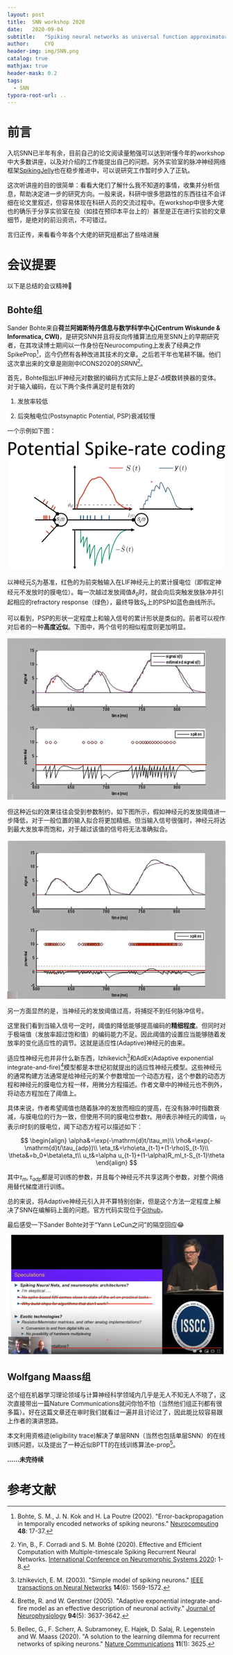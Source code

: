 ```yaml
---
layout: post
title:  SNN workshop 2020
date:   2020-09-04 
subtitle:   "Spiking neural networks as universal function approximators: Learning algorithms and applications"
author:     CYQ
header-img: img/SNN.png
catalog: true
mathjax: true
header-mask: 0.2
tags:
  - SNN
typora-root-url: ..
---
```


# 前言

入坑SNN已半年有余，目前自己的论文阅读量勉强可以达到听懂今年的workshop中大多数讲座，以及对介绍的工作能提出自己的问题。另外实验室的脉冲神经网络框架[SpikingJelly](https://github.com/fangwei123456/spikingjelly)也在稳步推进中，可以说研究工作暂时步入了正轨。

这次听讲座的目的很简单：看看大佬们了解什么我不知道的事情，收集并分析信息，帮助决定进一步的研究方向。一般来说，科研中很多思路性的东西往往不会详细在论文里叙述，但容易体现在科研人员的交流过程中。在workshop中很多大佬也的确乐于分享实验室在投（如挂在预印本平台上的）甚至是正在进行实验的文章细节，是绝对的前沿资讯，不可错过。

言归正传，来看看今年各个大佬的研究组都出了些啥进展

# 会议提要

以下是总结的会议精神:dog:

## Bohte组

Sander Bohte来自**荷兰阿姆斯特丹信息与数学科学中心(Centrum Wiskunde & Informatica, CWI)**，是研究SNN并且将反向传播算法应用至SNN上的早期研究者，在其攻读博士期间以一作身份在Neurocomputing上发表了经典之作SpikeProp[^spikeprop]，迄今仍然有各种改进其技术的文章。之后若干年也笔耕不辍。他们这次拿出来的文章是刚刚中ICONS2020的*SRNN*[^SRNN]。

首先，Bohte指出LIF神经元对数据的编码方式实际上是$\Sigma$-$\Delta$模数转换器的变体。对于输入编码，在以下两个条件满足时是有效的

1.  发放率较低

2.  后突触电位(Postsynaptic Potential, PSP)衰减较慢

一个示例如下图：

![spike-coding](/img/spike-coding.png)

以神经元$S_j$为基准，红色的为前突触输入在LIF神经元上的累计膜电位（即假定神经元不发放时的膜电位）。每一次越过发放阈值$\vartheta_0$时，就会向后突触发放脉冲并引起相应的refractory response（绿色），最终导致$S_k$上的PSP如蓝色曲线所示。

可以看到，PSP的形状一定程度上和输入信号的累计形状是类似的。前者可以视作对后者的一种**高度近似**。下图中，两个信号的相似程度则更加明显。

![signal-origin](/img/signal-origin.png)

但这种近似的效果往往会受到参数制约，如下图所示，假如神经元的发放阈值进一步降低，对于一般位置的输入拟合将更加精细。但当输入信号很强时，神经元将达到最大发放率而饱和，对于越过该值的信号将无法准确拟合。

![signal](/img/signal.png)

另一方面显然的是，当神经元的发放阈值过高，将捕捉不到任何脉冲信号。

这里我们看到当输入信号一定时，阈值的降低能够提高编码的**精细程度**。但同时对于极端值（发放率超过饱和值）的编码能力不足。因此阈值的设置应当能够随着发放率的变化适应性的调节。这就是适应性(Adaptive)神经元的由来。

适应性神经元也并非什么新东西，Izhikevich[^izhikevich]和AdEx(Adaptive exponential integrate-and-fire)[^adex]模型都是本世纪初就提出的适应性神经元模型。这些神经元的通常构建方法通常是给神经元的某个参数增加一个动态方程，这个参数的动态方程和神经元的膜电位方程一样，用微分方程描述。作者文章中的神经元也不例外，将动态方程加在了阈值上。

具体来说，作者希望阈值也随着脉冲的发放而相应的提高，在没有脉冲时指数衰减，与膜电位的行为一致，但使用不同的膜电位参数$\tau$。用$\theta$表示神经元的阈值，$u_t$表示$t$时刻的膜电位，阈下动态方程可以描述如下：

$$
\begin{align}
\alpha&=\exp(-\mathrm{d}t/\tau_m)\\
\rho&=\exp(-\mathrm{d}t/\tau_{adp})\\
\eta_t&=\rho\eta_{t-1}+(1-\rho)S_{t-1}\\
\theta&=b_0+\beta\eta_t\\
u_t&=\alpha u_{t-1}+(1-\alpha)R_mI_t-S_{t-1}\theta
\end{align}
$$

其中$\tau_m,\tau_{adp}$都是可训练的参数，并且每个神经元不共享这两个参数，对整个网络用替代梯度进行训练。

总的来说，将Adaptive神经元引入并不算特别创新，但是这个方法一定程度上解决了SNN在编解码上面的问题。官方代码实现位于[Github](https://github.com/byin-cwi/SRNN-ICONs2020)。

最后感受一下Sander Bohte对于“Yann LeCun之问”的隔空回应:joy:

![SNNnb](/img/SNNnb.png)

## Wolfgang Maass组

这个组在机器学习理论领域与计算神经科学领域内几乎是无人不知无人不晓了，这次直接带出一篇Nature Communications就问你怕不怕（当然他们组正刊都有很多篇）。好在这篇文章还在审时我们就看过一遍并且讨论过了，因此能比较容易跟上作者的演讲思路。

本文利用资格迹(eligibility trace)解决了单层RNN（当然也包括单层SNN）的在线训练问题，以及提出了一种近似BPTT的在线训练算法e-prop[^e-prop]。

**……未完待续**







# 参考文献

[^spikeprop]:Bohte, S. M., J. N. Kok and H. La Poutre (2002). "Error-backpropagation in temporally encoded networks of spiking neurons." <u>Neurocomputing</u> **48**: 17-37.
[^SRNN]:Yin, B., F. Corradi and S. M. Bohté (2020). Effective and Efficient Computation with Multiple-timescale Spiking Recurrent Neural Networks. <u>International Conference on Neuromorphic Systems 2020</u>**:** 1-8.
[^izhikevich]:Izhikevich, E. M. (2003). "Simple model of spiking neurons." <u>IEEE transactions on Neural Networks</u> **14**(6): 1569-1572.
[^adex]:Brette, R. and W. Gerstner (2005). "Adaptive exponential integrate-and-fire model as an effective description of neuronal activity." <u>Journal of Neurophysiology</u> **94**(5): 3637-3642.
[^e-prop]:Bellec, G., F. Scherr, A. Subramoney, E. Hajek, D. Salaj, R. Legenstein and W. Maass (2020). "A solution to the learning dilemma for recurrent networks of spiking neurons." <u>Nature Communications</u> **11**(1): 3625.

